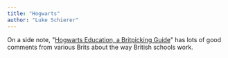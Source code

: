 ```yaml
---
title: "Hogwarts"
author: "Luke Schierer"
---
```


On a side note, "[Hogwarts Education, a Britpicking Guide][rtHEBG1]" has lots of
good comments from various Brits about the way British schools work.

[rtHEBG1]: https://www.reddit.com/r/HPfanfiction/comments/q0gk82/hogwarts_education_a_britpicking_guide/

